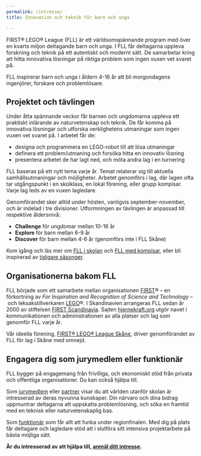 ```yaml
---
permalink: /intresse/
title: Innovation och teknik för barn och unga

---
```


FIRST&reg; LEGO&reg; League (FLL) är ett världsomspännande program med över en kvarts miljon deltagande barn och unga. I FLL får deltagarna uppleva forskning och teknik på ett autentiskt och modernt sätt. De samarbetar kring att hitta innovativa lösningar på riktiga problem som ingen vuxen vet svaret på.

FLL inspirerar barn och unga i åldern 4-16 år att bli morgondagens ingenjörer, forskare och problemlösare.

## Projektet och tävlingen

Under åtta spännande veckor får barnen och ungdomarna uppleva ett praktiskt inlärande av naturvetenskap och teknik. De får komma på innovativa lösningar och utforska verklighetens utmaningar som ingen vuxen vet svaret på. I arbetet får de:

* designa och programmera en LEGO-robot till att lösa utmaningar
* definera ett problem/utmaning och forsöka hitta en innovativ lösning
* presentera arbetet de har lagt ned, och möta andra lag i en turnering

FLL baseras på ett nytt tema varje år. Temat relaterar sig till aktuella samhällsutmaningar och möjligheter. Arbetet genomförs i lag, där lagen ofta tar utgångspunkt i en skolklass, en lokal förening, eller grupp kompisar. Varje lag leds av en vuxen lagledare. 

Genomförandet sker alltid under hösten, vanligvis september-november, och är indelad i tre divisioner. Utformningen av tävlingen är anpassad till respektive åldersnivå:

* **Challenge** för ungdomar mellan 10-16 år
* **Explore** för barn mellan 6-9 år
* **Discover** för barn mellan 4-6 år (genomförs inte i FLL Skåne)

Kom igång och läs mer om [FLL i skolan](/intresse/fll-i-skolan) och [FLL med kompisar](/intresse/fll-med-kompisar), eller bli inspirerad av [tidigare säsonger](/intresse/tidigare-sasonger/).



## Organisationerna bakom FLL

FLL började som ett samarbete mellan organisationen [FIRST](https://www.firstinspires.org/)&reg; – en förkortning av _For Inspiration and Recognition of Science and Technology_ – och leksakstillverkaren [LEGO](https://www.lego.com/sv-se)&reg;. I Skandinavien arrangeras FLL sedan år 2000 av stiftelsen [FIRST Scandinavia](https://firstscandinavia.org/). Sajten [hjernekraft.org](https://hjernekraft.org/) utgör navet i kommunikationen och administrationen av alla platser och lag som genomför FLL varje år.

Vår ideella förening, [FIRST&reg; LEGO&reg; League Skåne](/om-foreningen/), driver genomförandet av FLL för lag i Skåne med omnejd.

## Engagera dig som jurymedlem eller funktionär

FLL bygger på engagemang från frivilliga, och ekonomiskt stöd från privata och offentliga organisationer. Du kan också hjälpa till.

Som [jurymedlem](/intresse/bli-jurymedlem/) eller [partner](/bli-partner/) visar du att världen utanför skolan är intresserad av deras nyvunna kunskaper. Din närvaro och dina bidrag uppmuntrar deltagarna att uppskatta problemlösning, och söka en framtid med en teknisk eller naturvetenskaplig bas.

Som [funktionär](/intresse/bli-funktionar/)  som får allt att funka under regionfinalen. Med dig på plats får deltagare och lagledare stöd att i slutföra sitt intensiva projektarbete på bästa möjliga sätt.

**Är du intresserad av att hjälpa till, [anmäl ditt intresse](/intresse/anmal/).**

